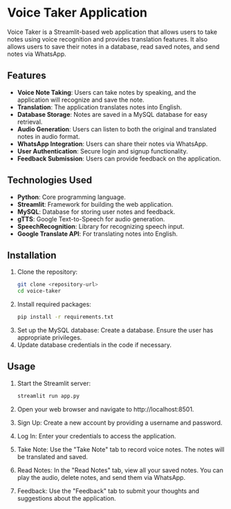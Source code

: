 # Voice Taker Application

Voice Taker is a Streamlit-based web application that allows users to take notes using voice recognition and provides translation features. It also allows users to save their notes in a database, read saved notes, and send notes via WhatsApp.

## Features

- **Voice Note Taking**: Users can take notes by speaking, and the application will recognize and save the note.
- **Translation**: The application translates notes into English.
- **Database Storage**: Notes are saved in a MySQL database for easy retrieval.
- **Audio Generation**: Users can listen to both the original and translated notes in audio format.
- **WhatsApp Integration**: Users can share their notes via WhatsApp.
- **User Authentication**: Secure login and signup functionality.
- **Feedback Submission**: Users can provide feedback on the application.

## Technologies Used

- **Python**: Core programming language.
- **Streamlit**: Framework for building the web application.
- **MySQL**: Database for storing user notes and feedback.
- **gTTS**: Google Text-to-Speech for audio generation.
- **SpeechRecognition**: Library for recognizing speech input.
- **Google Translate API**: For translating notes into English.

## Installation

1. Clone the repository:
   ```bash
   git clone <repository-url>
   cd voice-taker

2. Install required packages:
    ```bash
    pip install -r requirements.txt
3. Set up the MySQL database:
    Create a database.
    Ensure the user has appropriate privileges.
4. Update database credentials in the code if necessary.

## Usage
1. Start the Streamlit server:
    ```bash
    streamlit run app.py
2. Open your web browser and navigate to http://localhost:8501.

3. Sign Up: Create a new account by providing a username and password.

4. Log In: Enter your credentials to access the application.

5. Take Note: Use the "Take Note" tab to record voice notes. The notes will be translated and saved.

6. Read Notes: In the "Read Notes" tab, view all your saved notes. You can play the audio, delete notes, and send them via WhatsApp.

7. Feedback: Use the "Feedback" tab to submit your thoughts and suggestions about the application.